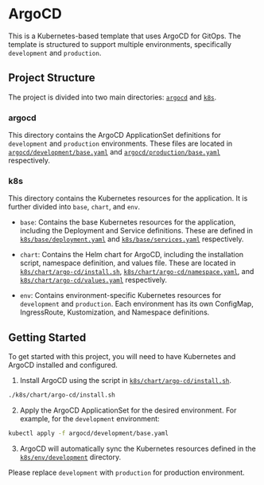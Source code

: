 # ArgoCD

This is a Kubernetes-based template that uses ArgoCD for GitOps. The template is structured to support multiple environments, specifically `development` and `production`.

## Project Structure

The project is divided into two main directories: [`argocd`](command:_github.copilot.openRelativePath?%5B%22argocd%22%5D "argocd") and [`k8s`](command:_github.copilot.openRelativePath?%5B%22k8s%22%5D "k8s").

### argocd

This directory contains the ArgoCD ApplicationSet definitions for `development` and `production` environments. These files are located in [`argocd/development/base.yaml`](command:_github.copilot.openRelativePath?%5B%22argocd%2Fdevelopment%2Fbase.yaml%22%5D "argocd/development/base.yaml") and [`argocd/production/base.yaml`](command:_github.copilot.openRelativePath?%5B%22argocd%2Fproduction%2Fbase.yaml%22%5D "argocd/production/base.yaml") respectively.

### k8s

This directory contains the Kubernetes resources for the application. It is further divided into `base`, `chart`, and `env`.

- `base`: Contains the base Kubernetes resources for the application, including the Deployment and Service definitions. These are defined in [`k8s/base/deployment.yaml`](command:_github.copilot.openRelativePath?%5B%22k8s%2Fbase%2Fdeployment.yaml%22%5D "k8s/base/deployment.yaml") and [`k8s/base/services.yaml`](command:_github.copilot.openRelativePath?%5B%22k8s%2Fbase%2Fservices.yaml%22%5D "k8s/base/services.yaml") respectively.

- `chart`: Contains the Helm chart for ArgoCD, including the installation script, namespace definition, and values file. These are located in [`k8s/chart/argo-cd/install.sh`](command:_github.copilot.openRelativePath?%5B%22k8s%2Fchart%2Fargo-cd%2Finstall.sh%22%5D "k8s/chart/argo-cd/install.sh"), [`k8s/chart/argo-cd/namespace.yaml`](command:_github.copilot.openRelativePath?%5B%22k8s%2Fchart%2Fargo-cd%2Fnamespace.yaml%22%5D "k8s/chart/argo-cd/namespace.yaml"), and [`k8s/chart/argo-cd/values.yaml`](command:_github.copilot.openRelativePath?%5B%22k8s%2Fchart%2Fargo-cd%2Fvalues.yaml%22%5D "k8s/chart/argo-cd/values.yaml") respectively.

- `env`: Contains environment-specific Kubernetes resources for `development` and `production`. Each environment has its own ConfigMap, IngressRoute, Kustomization, and Namespace definitions.

## Getting Started

To get started with this project, you will need to have Kubernetes and ArgoCD installed and configured.

1. Install ArgoCD using the script in [`k8s/chart/argo-cd/install.sh`](command:_github.copilot.openRelativePath?%5B%22k8s%2Fchart%2Fargo-cd%2Finstall.sh%22%5D "k8s/chart/argo-cd/install.sh").

```sh
./k8s/chart/argo-cd/install.sh
```

2. Apply the ArgoCD ApplicationSet for the desired environment. For example, for the `development` environment:

```sh
kubectl apply -f argocd/development/base.yaml
```

3. ArgoCD will automatically sync the Kubernetes resources defined in the [`k8s/env/development`](command:_github.copilot.openRelativePath?%5B%22k8s%2Fenv%2Fdevelopment%22%5D "k8s/env/development") directory.

Please replace `development` with `production` for production environment.

